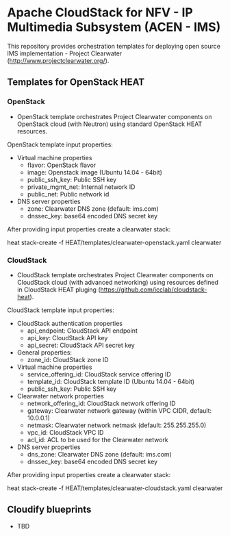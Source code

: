 # Apache CloudStack for NFV - IP Multimedia Subsystem (ACEN - IMS)
This repository provides orchestration templates for deploying open source IMS implementation - Project Clearwater (http://www.projectclearwater.org/).

## Templates for OpenStack HEAT
### OpenStack
 - OpenStack template orchestrates Project Clearwater components on OpenStack cloud (with Neutron) using standard OpenStack HEAT resources.

OpenStack template input properties:
 - Virtual machine properties
   - flavor: OpenStack flavor
   - image: Openstack image (Ubuntu 14.04 - 64bit)
   - public_ssh_key: Public SSH key
   - private_mgmt_net: Internal network ID
   - public_net: Public network id
 - DNS server properties
   - zone: Clearwater DNS zone (default: ims.com)
   - dnssec_key: base64 encoded DNS secret key

After providing input properties create a clearwater stack:

heat stack-create -f HEAT/templates/clearwater-openstack.yaml clearwater

### CloudStack
 - CloudStack template orchestrates Project Clearwater components on CloudStack cloud (with advanced networking) using resources defined in CloudStack HEAT pluging (https://github.com/icclab/cloudstack-heat).

CloudStack template input properties:
 - CloudStack authentication properties
   - api_endpoint: CloudStack API endpoint
   - api_key: CloudStack API key
   - api_secret: CloudStack API secret key
 - General properties:
   - zone_id: CloudStack zone ID
 - Virtual machine properties
   - service_offering_id: CloudStack service offering ID
   - template_id: CloudStack template ID (Ubuntu 14.04 - 64bit)
   - public_ssh_key: Public SSH key
 - Clearwater network properties
   - network_offering_id: CloudStack network offering ID
   - gateway: Clearwater network gateway (within VPC CIDR, default: 10.0.0.1)
   - netmask: Clearwater network netmask (default: 255.255.255.0)
   - vpc_id: CloudStack VPC ID
   - acl_id: ACL to be used for the Clearwater network
 - DNS server properties
   - dns_zone: Clearwater DNS zone (default: ims.com)
   - dnssec_key: base64 encoded DNS secret key

After providing input properties create a clearwater stack:

heat stack-create -f HEAT/templates/clearwater-cloudstack.yaml clearwater


## Cloudify blueprints
 - TBD
